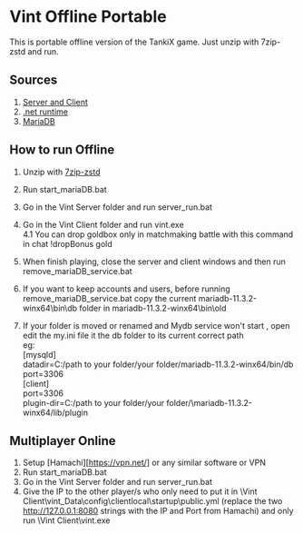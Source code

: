 
# Vint Offline Portable

This is portable offline version of the TankiX game.
Just unzip with 7zip-zstd and run.

## Sources

1. [Server and Client](https://github.com/Vint-TX/Vint)
2. [.net runtime](https://download.visualstudio.microsoft.com/download/pr/77650902-a341-4f4c-934f-db7056cbfa78/176d961f8bbc798596f8d498ede4cc73/dotnet-runtime-8.0.5-win-x64.zip)
3. [MariaDB](https://archive.mariadb.org/mariadb-11.3.2/winx64-packages/mariadb-11.3.2-winx64.zip)

## How to run Offline

1. Unzip with [7zip-zstd](https://github.com/mcmilk/7-Zip-zstd/releases)
2. Run start_mariaDB.bat
3. Go in the Vint Server folder and run server_run.bat
4. Go in the Vint Client folder and run vint.exe \
4.1 You can drop goldbox only in matchmaking battle with this command in chat !dropBonus gold
5. When finish playing, close the server and client windows and then run remove_mariaDB_service.bat

6. If you want to keep accounts and users, before running remove_mariaDB_service.bat copy the current mariadb-11.3.2-winx64\bin\db folder in mariadb-11.3.2-winx64\bin\old
7.  If your folder is moved or renamed and Mydb service won't start , open edit the my.ini file it the db folder to its current correct path \
eg: \
    [mysqld] \
    datadir=C:/path to your folder/your folder/mariadb-11.3.2-winx64/bin/db \
    port=3306 \
    [client] \
    port=3306 \
    plugin-dir=C:/path to your folder/your folder/\mariadb-11.3.2-winx64/lib/plugin 

## Multiplayer Online

1. Setup [Hamachi][https://vpn.net/] or any similar software or VPN
2. Run start_mariaDB.bat
3. Go in the Vint Server folder and run server_run.bat
4. Give the IP to the other player/s who only need to put it in \Vint Client\vint_Data\config\clientlocal\startup\public.yml (replace the two http://127.0.0.1:8080 strings with the IP and Port from Hamachi) and only run \Vint Client\vint.exe
